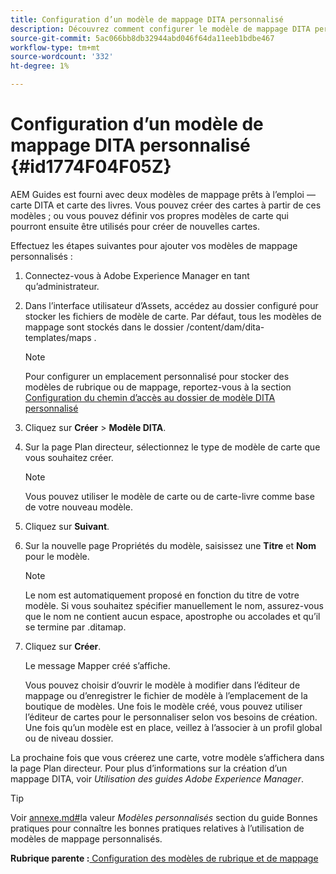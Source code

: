 ```yaml
---
title: Configuration d’un modèle de mappage DITA personnalisé
description: Découvrez comment configurer le modèle de mappage DITA personnalisé
source-git-commit: 5ac066bb8db32944abd046f64da11eeb1bdbe467
workflow-type: tm+mt
source-wordcount: '332'
ht-degree: 1%

---
```



# Configuration d’un modèle de mappage DITA personnalisé {#id1774F04F05Z}

AEM Guides est fourni avec deux modèles de mappage prêts à l’emploi — carte DITA et carte des livres. Vous pouvez créer des cartes à partir de ces modèles ; ou vous pouvez définir vos propres modèles de carte qui pourront ensuite être utilisés pour créer de nouvelles cartes.

Effectuez les étapes suivantes pour ajouter vos modèles de mappage personnalisés :

1. Connectez-vous à Adobe Experience Manager en tant qu’administrateur.

1. Dans l’interface utilisateur d’Assets, accédez au dossier configuré pour stocker les fichiers de modèle de carte. Par défaut, tous les modèles de mappage sont stockés dans le dossier /content/dam/dita-templates/maps .

   >[!NOTE]
   >
   > Pour configurer un emplacement personnalisé pour stocker des modèles de rubrique ou de mappage, reportez-vous à la section [Configuration du chemin d’accès au dossier de modèle DITA personnalisé](conf-template-tags-custom-dita-topic-template.md#id191LCF0095Z)

1. Cliquez sur **Créer** \> **Modèle DITA**.

1. Sur la page Plan directeur, sélectionnez le type de modèle de carte que vous souhaitez créer.

   >[!NOTE]
   >
   > Vous pouvez utiliser le modèle de carte ou de carte-livre comme base de votre nouveau modèle.

1. Cliquez sur **Suivant**.

1. Sur la nouvelle page Propriétés du modèle, saisissez une **Titre** et **Nom** pour le modèle.

   >[!NOTE]
   >
   > Le nom est automatiquement proposé en fonction du titre de votre modèle. Si vous souhaitez spécifier manuellement le nom, assurez-vous que le nom ne contient aucun espace, apostrophe ou accolades et qu’il se termine par .ditamap.

1. Cliquez sur **Créer**.

   Le message Mapper créé s’affiche.

   Vous pouvez choisir d’ouvrir le modèle à modifier dans l’éditeur de mappage ou d’enregistrer le fichier de modèle à l’emplacement de la boutique de modèles. Une fois le modèle créé, vous pouvez utiliser l’éditeur de cartes pour le personnaliser selon vos besoins de création. Une fois qu’un modèle est en place, veillez à l’associer à un profil global ou de niveau dossier.


La prochaine fois que vous créerez une carte, votre modèle s’affichera dans la page Plan directeur. Pour plus d’informations sur la création d’un mappage DITA, voir *Utilisation des guides Adobe Experience Manager*.

>[!TIP]
>
> Voir [annexe.md\#](appendix.md#)la valeur *Modèles personnalisés* section du guide Bonnes pratiques pour connaître les bonnes pratiques relatives à l’utilisation de modèles de mappage personnalisés.

**Rubrique parente :**[ Configuration des modèles de rubrique et de mappage](conf-template-tags.md)

